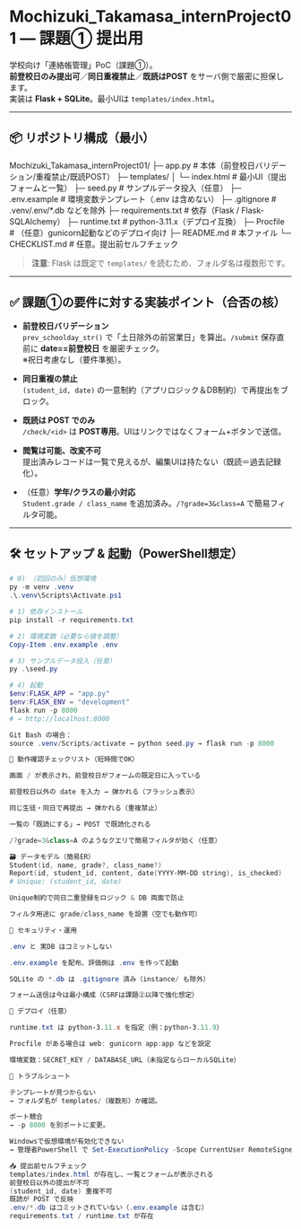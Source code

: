 # Mochizuki_Takamasa_internProject01 — 課題① 提出用

学校向け「連絡帳管理」PoC（課題①）。  
**前登校日のみ提出可**／**同日重複禁止**／**既読はPOST** をサーバ側で厳密に担保します。  
実装は **Flask + SQLite**。最小UIは `templates/index.html`。

---

## 📦 リポジトリ構成（最小）

Mochizuki_Takamasa_internProject01/
├─ app.py # 本体（前登校日バリデーション/重複禁止/既読POST）
├─ templates/
│ └─ index.html # 最小UI（提出フォームと一覧）
├─ seed.py # サンプルデータ投入（任意）
├─ .env.example # 環境変数テンプレート（.env は含めない）
├─ .gitignore # .venv/.env/*.db などを除外
├─ requirements.txt # 依存（Flask / Flask-SQLAlchemy）
├─ runtime.txt # python-3.11.x（デプロイ互換）
├─ Procfile # （任意）gunicorn起動などのデプロイ向け
├─ README.md # 本ファイル
└─ CHECKLIST.md # 任意。提出前セルフチェック


> **注意**: Flask は既定で `templates/` を読むため、フォルダ名は複数形です。

---

## ✅ 課題①の要件に対する実装ポイント（合否の核）

- **前登校日バリデーション**  
  `prev_schoolday_str()` で「土日除外の前営業日」を算出。`/submit` 保存直前に **date==前登校日** を厳密チェック。  
  ※祝日考慮なし（要件準拠）。

- **同日重複の禁止**  
  `(student_id, date)` の一意制約（アプリロジック＆DB制約）で再提出をブロック。

- **既読は POST でのみ**  
  `/check/<id>` は **POST専用**。UIはリンクではなくフォーム+ボタンで送信。

- **閲覧は可能、改変不可**  
  提出済みレコードは一覧で見えるが、編集UIは持たない（既読＝過去記録化）。

- （任意）**学年/クラスの最小対応**  
  `Student.grade / class_name` を追加済み。`/?grade=3&class=A` で簡易フィルタ可能。

---

## 🛠 セットアップ & 起動（PowerShell想定）

```powershell
# 0) （初回のみ）仮想環境
py -m venv .venv
.\.venv\Scripts\Activate.ps1

# 1) 依存インストール
pip install -r requirements.txt

# 2) 環境変数（必要なら値を調整）
Copy-Item .env.example .env

# 3) サンプルデータ投入（任意）
py .\seed.py

# 4) 起動
$env:FLASK_APP = "app.py"
$env:FLASK_ENV = "development"
flask run -p 8000
# → http://localhost:8000

Git Bash の場合：
source .venv/Scripts/activate → python seed.py → flask run -p 8000

🧪 動作確認チェックリスト（短時間でOK）

画面 / が表示され、前登校日がフォームの既定日に入っている

前登校日以外の date を入力 → 弾かれる（フラッシュ表示）

同じ生徒・同日で再提出 → 弾かれる（重複禁止）

一覧の「既読にする」→ POST で既読化される

/?grade=3&class=A のようなクエリで簡易フィルタが効く（任意）

🗃 データモデル（簡易ER）
Student(id, name, grade?, class_name?)
Report(id, student_id, content, date(YYYY-MM-DD string), is_checked)
# Unique: (student_id, date)

Unique制約で同日二重登録をロジック & DB 両面で防止

フィルタ用途に grade/class_name を設置（空でも動作可）

🔐 セキュリティ・運用

.env と 実DB はコミットしない

.env.example を配布、評価側は .env を作って起動

SQLite の *.db は .gitignore 済み（instance/ も除外）

フォーム送信は今は最小構成（CSRFは課題②以降で強化想定）

🚀 デプロイ（任意）

runtime.txt は python-3.11.x を指定（例：python-3.11.9）

Procfile がある場合は web: gunicorn app:app などを設定

環境変数：SECRET_KEY / DATABASE_URL（未指定ならローカルSQLite）

🧯 トラブルシュート

テンプレートが見つからない
→ フォルダ名が templates/（複数形）か確認。

ポート競合
→ -p 8000 を別ポートに変更。

Windowsで仮想環境が有効化できない
→ 管理者PowerShell で Set-ExecutionPolicy -Scope CurrentUser RemoteSigned

📥 提出前セルフチェック
templates/index.html が存在し、一覧とフォームが表示される
前登校日以外の提出が不可
(student_id, date) 重複不可
既読が POST で反映
.env/*.db はコミットされていない（.env.example は含む）
requirements.txt / runtime.txt が存在
